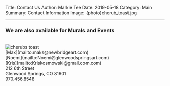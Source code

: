 Title: Contact Us
Author: Markie Tee
Date: 2019-05-18
Category: Main
Summary: Contact Information
Image: {photo}cherub_toast.jpg
<style>.entry-content p { text-align: left; padding-left: 1em; } .entry-content img { max-width: 66%; }</style>
---

### We are also available for Murals and Events
<br/>


<img src="/photos/cherub_toasta.jpg" id="contact-img" alt="cherubs toast">

<br/>
[Max](mailto:maks@newbridgeart.com)<br/>
[Noemi](mailto:Noemi@glenwoodspringsart.com)<br/>
[Kris](mailto:Kriskosmowski@gmail.com.com)

<br/>
212 6th Street<br/>
Glenwood Springs, CO 81601<br/>
970.456.8548
